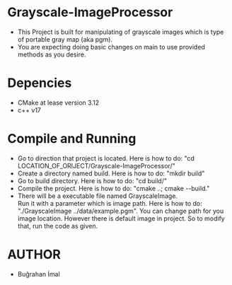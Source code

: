 # Grayscale-ImageProcessor

* This Project is built for manipulating of grayscale images which is type of portable gray map (aka pgm).
* You are expecting doing basic changes on main to use provided methods as you desire.

# Depencies
* CMake at lease version 3.12
* c++ v17

# Compile and Running

* Go to direction that project is located.
Here is how to do: "cd LOCATION_OF_ORIJECT/Grayscale-ImageProcessor/"
* Create a directory named build. Here is how to do: "mkdir build"
* Go to build directory. Here is how to do: "cd build/"
* Compile the project. Here is how to do: "cmake ..; cmake --build."
* There will be a executable file named GrayscaleImage.   
  Run it with a parameter which is image path.
  Here is how to do: "./GrayscaleImage ../data/example.pgm". 
  You can change path for you image location. 
  However there is default image in project. So to modify that, run
  the code as given.


# AUTHOR 
* Buğrahan İmal
